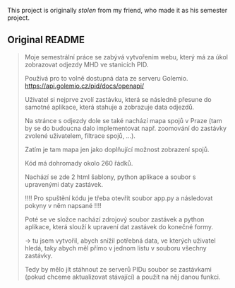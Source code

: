 This project is originally _stolen_ from my friend, who made it as his semester project.

## Original README
> Moje semestrální práce se zabývá vytvořením webu, který má za úkol zobrazovat odjezdy MHD ve stanicích PID.  
>  
> Používá pro to volně dostupná data ze serveru Golemio. https://api.golemio.cz/pid/docs/openapi/  
>  
> Uživatel si nejprve zvolí zastávku, která se následně přesune do samotné aplikace, která stahuje a zobrazuje data odjezdů.  
>  
> Na stránce s odjezdy dole se také nachází mapa spojů v Praze (tam by se do budoucna dalo implementovat např. zoomování do zastávky zvolené uživatelem, filtrace spojů, ...).  
>  
> Zatím je tam mapa jen jako doplňující možnost zobrazení spojů.  
>  
> Kód má dohromady okolo 260 řádků.  
>  
> Nachází se zde 2 html šablony, python aplikace a soubor s upravenými daty zastávek.  
>  
> !!!! Pro spuštění kódu je třeba otevřít soubor app.py a následovat pokyny v něm napsané !!!!  
>  
> Poté se ve složce nachází zdrojový soubor zastávek a python aplikace, která slouží k upravení dat zastávek do konečné formy.  
>  
> -> tu jsem vytvořil, abych snížil potřebná data, ve kterých uživatel hledá, taky abych měl přímo v jednom listu v souboru všechny zastávky.  
>  
> Tedy by mělo jít stáhnout ze serverů PIDu soubor se zastávkami (pokud chceme aktualizovat stávající) a použít na něj danou funkci.  
